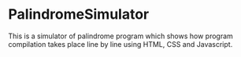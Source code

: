 # PalindromeSimulator
This is a simulator of palindrome program which shows how program compilation takes place line by line using  HTML, CSS and Javascript.
